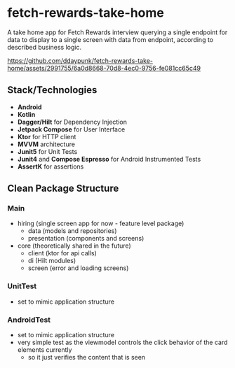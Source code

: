 # fetch-rewards-take-home

A take home app for Fetch Rewards interview querying a single endpoint for data to display to a
single screen with data from endpoint, according to described business logic.


https://github.com/ddaypunk/fetch-rewards-take-home/assets/2991755/6a0d8668-70d8-4ec0-9756-fe081cc65c49


## Stack/Technologies

- **Android**
- **Kotlin**
- **Dagger/Hilt** for Dependency Injection
- **Jetpack Compose** for User Interface
- **Ktor** for HTTP client
- **MVVM** architecture
- **Junit5** for Unit Tests
- **Junit4** and **Compose Espresso** for Android Instrumented Tests
- **AssertK** for assertions

## Clean Package Structure

### Main

- hiring (single screen app for now - feature level package)
  - data (models and repositories)
  - presentation (components and screens)
- core (theoretically shared in the future)
  - client (ktor for api calls)
  - di (Hilt modules)
  - screen (error and loading screens)

### UnitTest

- set to mimic application structure

### AndroidTest

- set to mimic application structure
- very simple test as the viewmodel controls the click behavior of the card elements currently
  - so it just verifies the content that is seen
